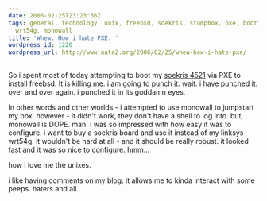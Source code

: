 ```yaml
---
date: 2006-02-25T23:23:36Z
tags: general, technology, unix, freebsd, soekris, stompbox, pxe, booting, linksys,
  wrt54g, monowall
title: 'Whew. How i hate PXE. '
wordpress_id: 1220
wordpress_url: http://www.nata2.org/2006/02/25/whew-how-i-hate-pxe/
---
```


So i spent most of today attempting to boot my <a href="http://www.soekris.com/net4521.htm">soekris 4521</a> via PXE to install freebsd. It is killing me. i am going to punch it. wait. i have punched it. over and over again. i punched it in its goddamn eyes.

In other words and other worlds - i attempted to use monowall to jumpstart my box. however - it didn't work, they don't have a shell to log into. but, monowall is DOPE. man. i was so impressed with how easy it was to configure. i want to buy a soekris board and use it instead of my linksys wrt54g. it wouldn't be hard at all - and it should be really robust. it looked fast and it was so nice to configure. hmm...

how i love me the unixes.

i like having comments on my blog. it allows me to kinda interact with some peeps. haters and all.

